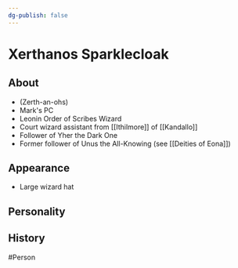 ```yaml
---
dg-publish: false
---
```


# Xerthanos Sparklecloak
## About
- (Zerth-an-ohs)
- Mark's PC
- Leonin Order of Scribes Wizard
- Court wizard assistant from [[Ithilmore]] of [[Kandallo]]
- Follower of Yher the Dark One
- Former follower of Unus the All-Knowing (see [[Deities of Eona]])

## Appearance
- Large wizard hat

## Personality

## History


#Person